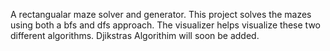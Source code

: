 A rectangualar maze solver and generator. 
This project solves the mazes using both a bfs and dfs approach. 
The visualizer helps visualize these two different algorithms. 
Djikstras Algorithim will soon be added.
